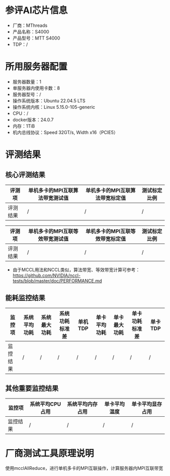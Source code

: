 # 参评AI芯片信息

* 厂商：MThreads
* 产品名称：S4000
* 产品型号：MTT S4000
* TDP：/

# 所用服务器配置

* 服务器数量：1
* 单服务器内使用卡数：8
* 服务器型号：/
* 操作系统版本：Ubuntu 22.04.5 LTS
* 操作系统内核：Linux 5.15.0-105-generic
* CPU：/
* docker版本：24.0.7
* 内存：1TiB
* 机内总线协议：Speed 32GT/s, Width x16（PCIE5）

# 评测结果

## 核心评测结果

| 评测项  | 单机多卡的MPI互联算法带宽测试值    | 单机多卡的MPI互联算法带宽标定值 | 测试标定比例 |
| ---- | ----------- | -------- | ------ |
| 评测结果 | / | / | /  |

| 评测项  | 单机多卡的MPI互联等效带宽测试值    | 单机多卡的MPI互联等效带宽标定值 | 测试标定比例 |
| ---- | ----------- | -------- | ------ |
| 评测结果 | / | / | /  |

* 由于MCCL用法和NCCL类似，算法带宽、等效带宽计算可参考：https://github.com/NVIDIA/nccl-tests/blob/master/doc/PERFORMANCE.md

## 能耗监控结果

| 监控项  | 系统平均功耗  | 系统最大功耗  | 系统功耗标准差 | 单机TDP | 单卡平均功耗  | 单卡最大功耗 | 单卡功耗标准差 | 单卡TDP |
| ---- | ------- | ------- | ------- | ----- | ------- | ------ | ------- | ----- |
| 监控结果 | / | / | /    | /     | / | / | /   | /  |

## 其他重要监控结果

| 监控项  | 系统平均CPU占用 | 系统平均内存占用 | 单卡平均温度  | 单卡平均显存占用 |
| ---- | --------- | -------- | ------- | -------- |
| 监控结果 | /    | /   | / | /  |

# 厂商测试工具原理说明

使用mcclAllReduce，进行单机多卡的MPI互联操作，计算服务器内MPI互联带宽
